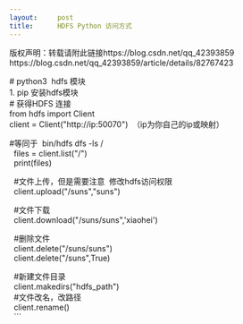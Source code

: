 ```yaml
---
layout:     post
title:      HDFS Python 访问方式
---
```

<div id="article_content" class="article_content clearfix csdn-tracking-statistics" data-pid="blog" data-mod="popu_307" data-dsm="post">
								<div class="article-copyright">
					版权声明：转载请附此链接https://blog.csdn.net/qq_42393859					https://blog.csdn.net/qq_42393859/article/details/82767423				</div>
								            <link rel="stylesheet" href="https://csdnimg.cn/release/phoenix/template/css/ck_htmledit_views-f76675cdea.css">
						<div class="htmledit_views" id="content_views">
                <p># python3  hdfs 模块<br>
1. pip 安装hdfs模块 <br>
# 获得HDFS 连接<br>
from hdfs import Client<br>
client = Client("http://ip:50070")  （ip为你自己的ip或映射）</p>

<p>#等同于  bin/hdfs dfs -ls /<br>
  files = client.list("/")<br>
  print(files)</p>

<p>  #文件上传，但是需要注意  修改hdfs访问权限<br>
  client.upload("/suns","suns")</p>

<p>  #文件下载<br>
  client.download("/suns/suns",'xiaohei')</p>

<p>  #删除文件<br>
  client.delete("/suns/suns")<br>
  client.delete("/suns",True)</p>

<p>  #新建文件目录<br>
  client.makedirs("hdfs_path")<br>
  #文件改名，改路径<br>
  client.rename()<br>
  ```</p>            </div>
                </div>